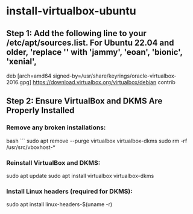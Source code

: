 # install-virtualbox-ubuntu
## Step 1: Add the following line to your /etc/apt/sources.list. For Ubuntu 22.04 and older, 'replace '<mydist>' with 'jammy', 'eoan', 'bionic', 'xenial',

deb [arch=amd64 signed-by=/usr/share/keyrings/oracle-virtualbox-2016.gpg] https://download.virtualbox.org/virtualbox/debian <mydist> contrib

## Step 2: Ensure VirtualBox and DKMS Are Properly Installed
### Remove any broken installations:

bash ```
sudo apt remove --purge virtualbox virtualbox-dkms
sudo rm -rf /usr/src/vboxhost-*

### Reinstall VirtualBox and DKMS:

sudo apt update
sudo apt install virtualbox virtualbox-dkms

### Install Linux headers (required for DKMS):
sudo apt install linux-headers-$(uname -r)
```
